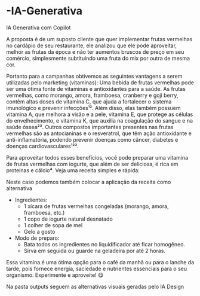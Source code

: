 # -IA-Generativa
IA Generativa com Copilot

A proposta é de um suposto cliente que quer implementar frutas vermelhas no cardápio de seu restaurante, ele analizou que ele pode aproveitar, melhor as frutas da época e não ter aumentos bruscos de preço em seu comércio, simplesmente subtituindo uma fruta do mix por outra de mesma cor.

Portanto para a campanhas obtivemos as seguintes vantagens a serem utilizadas pelo marketing (vitaminas):
Uma bebida de frutas vermelhas pode ser uma ótima fonte de vitaminas e antioxidantes para a saúde. As frutas vermelhas, como morango, amora, framboesa, cranberry e goji berry, contêm altas doses de vitamina C, que ajuda a fortalecer o sistema imunológico e prevenir infecções¹². Além disso, elas também possuem vitamina A, que melhora a visão e a pele, vitamina E, que protege as células do envelhecimento, e vitamina K, que auxilia na coagulação do sangue e na saúde óssea²³. Outros compostos importantes presentes nas frutas vermelhas são as antocianinas e o resveratrol, que têm ação antioxidante e anti-inflamatória, podendo prevenir doenças como câncer, diabetes e doenças cardiovasculares¹²³.

Para aproveitar todos esses benefícios, você pode preparar uma vitamina de frutas vermelhas com iogurte, que além de ser deliciosa, é rica em proteínas e cálcio⁴. Veja uma receita simples e rápida:

Neste caso podemos também colocar a aplicação da receita como alternativa
- Ingredientes:
  - 1 xícara de frutas vermelhas congeladas (morango, amora, framboesa, etc.)
  - 1 copo de iogurte natural desnatado
  - 1 colher de sopa de mel
  - Gelo a gosto
- Modo de preparo:
  - Bata todos os ingredientes no liquidificador até ficar homogêneo.
  - Sirva em seguida ou guarde na geladeira por até 2 horas.

Essa vitamina é uma ótima opção para o café da manhã ou para o lanche da tarde, pois fornece energia, saciedade e nutrientes essenciais para o seu organismo. Experimente e aproveite! 😋

Na pasta outputs seguem as alternativas visuais geradas pelo IA Design
